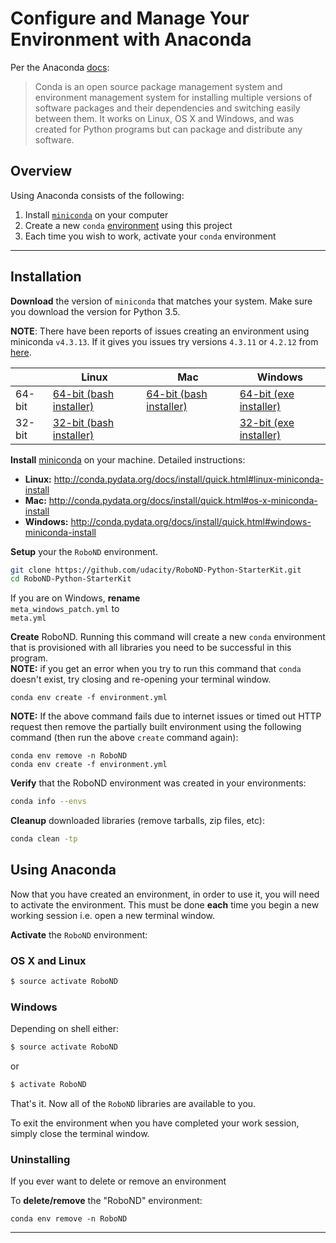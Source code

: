 # Configure and Manage Your Environment with Anaconda

Per the Anaconda [docs](http://conda.pydata.org/docs):

> Conda is an open source package management system and environment management system 
for installing multiple versions of software packages and their dependencies and 
switching easily between them. It works on Linux, OS X and Windows, and was created 
for Python programs but can package and distribute any software.

## Overview
Using Anaconda consists of the following:

1. Install [`miniconda`](http://conda.pydata.org/miniconda.html) on your computer
2. Create a new `conda` [environment](http://conda.pydata.org/docs/using/envs.html) using this project
3. Each time you wish to work, activate your `conda` environment

---

## Installation

**Download** the version of `miniconda` that matches your system. Make sure you download the version for Python 3.5.

**NOTE**: There have been reports of issues creating an environment using miniconda `v4.3.13`. If it gives you issues try versions `4.3.11` or `4.2.12` from [here](https://repo.continuum.io/miniconda/).

|        | Linux | Mac | Windows | 
|--------|-------|-----|---------|
| 64-bit | [64-bit (bash installer)][lin64] | [64-bit (bash installer)][mac64] | [64-bit (exe installer)][win64]
| 32-bit | [32-bit (bash installer)][lin32] |  | [32-bit (exe installer)][win32]

[win64]: https://repo.continuum.io/miniconda/Miniconda3-latest-Windows-x86_64.exe
[win32]: https://repo.continuum.io/miniconda/Miniconda3-latest-Windows-x86.exe
[mac64]: https://repo.continuum.io/miniconda/Miniconda3-latest-MacOSX-x86_64.sh
[lin64]: https://repo.continuum.io/miniconda/Miniconda3-latest-Linux-x86_64.sh
[lin32]: https://repo.continuum.io/miniconda/Miniconda3-latest-Linux-x86.sh

**Install** [miniconda](http://conda.pydata.org/miniconda.html) on your machine. Detailed instructions:

- **Linux:** http://conda.pydata.org/docs/install/quick.html#linux-miniconda-install
- **Mac:** http://conda.pydata.org/docs/install/quick.html#os-x-miniconda-install
- **Windows:** http://conda.pydata.org/docs/install/quick.html#windows-miniconda-install

**Setup** your the `RoboND` environment. 

```sh
git clone https://github.com/udacity/RoboND-Python-StarterKit.git  
cd RoboND-Python-StarterKit
```

If you are on Windows, **rename**   
`meta_windows_patch.yml` to   
`meta.yml`

**Create** RoboND.  Running this command will create a new `conda` environment that is provisioned with all libraries you need to be successful in this program.  
**NOTE:** if you get an error when you try to run this command that `conda` doesn't exist, try closing and re-opening your terminal window.
```
conda env create -f environment.yml
```
**NOTE:** If the above command fails due to internet issues or timed out HTTP request then remove the partially built environment using the following command (then run the above `create` command again):
```
conda env remove -n RoboND
conda env create -f environment.yml
```
**Verify** that the RoboND environment was created in your environments:

```sh
conda info --envs
```

**Cleanup** downloaded libraries (remove tarballs, zip files, etc):

```sh
conda clean -tp
```

## Using Anaconda

Now that you have created an environment, in order to use it, you will need to activate the environment. This must be done **each** time you begin a new working session i.e. open a new terminal window. 

**Activate** the `RoboND` environment:

### OS X and Linux
```sh
$ source activate RoboND
```
### Windows
Depending on shell either:
```sh
$ source activate RoboND
```
or

```sh
$ activate RoboND
```

That's it. Now all of the `RoboND` libraries are available to you.

To exit the environment when you have completed your work session, simply close the terminal window.

### Uninstalling
If you ever want to delete or remove an environment 

To **delete/remove** the "RoboND" environment:
```
conda env remove -n RoboND
```

---
